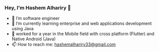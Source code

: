 ### Hey,  I'm Hashem Alhariry 👋

 

- 🔭 I’m software engineer
- 🌱 I’m currently learning enterprise and web applications development using Java
- :office: worked for a year in the Mobile field with cross platform (Flutter) and Native Android (Java)
- 📫 How to reach me: hashemalhariry33@gmail.com
